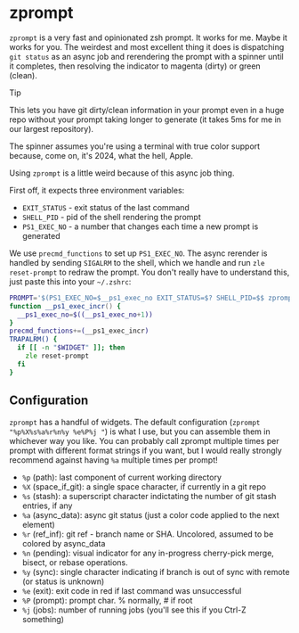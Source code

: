 # zprompt

`zprompt` is a very fast and opinionated zsh prompt. It works for me. Maybe it
works for you. The weirdest and most excellent thing it does is dispatching `git
status` as an async job and rerendering the prompt with a spinner until it
completes, then resolving the indicator to magenta (dirty) or green (clean).

> [!TIP]
> This lets you have git dirty/clean information in your prompt even in a huge
> repo without your prompt taking longer to generate (it takes 5ms for me in our
> largest repository).

The spinner assumes you're using a terminal with true color support because, come
on, it's 2024, what the hell, Apple.

Using `zprompt` is a little weird because of this async job thing.

First off, it expects three environment variables:
* `EXIT_STATUS` - exit status of the last command
* `SHELL_PID` - pid of the shell rendering the prompt
* `PS1_EXEC_NO` - a number that changes each time a new prompt is generated

We use `precmd_functions` to set up `PS1_EXEC_NO`. The async rerender is handled
by sending `SIGALRM` to the shell, which we handle and run `zle reset-prompt` to
redraw the prompt. You don't really have to understand this, just paste this
into your `~/.zshrc`:

```zsh
PROMPT='$(PS1_EXEC_NO=$__ps1_exec_no EXIT_STATUS=$? SHELL_PID=$$ zprompt)'
function __ps1_exec_incr() {
  __ps1_exec_no=$((__ps1_exec_no+1))
}
precmd_functions+=(__ps1_exec_incr)
TRAPALRM() {
  if [[ -n "$WIDGET" ]]; then
    zle reset-prompt
  fi
}
```

## Configuration

`zprompt` has a handful of widgets. The default configuration (`zprompt
"%p%X%s%a%r%n%y %e%P%j "`) is what I use, but you can assemble them in whichever
way you like. You can probably call zprompt multiple times per prompt with
different format strings if you want, but I would really strongly recommend
against having `%a` multiple times per prompt!

* `%p` (path): last component of current working directory
* `%X` (space_if_git): a single space character, if currently in a git repo
* `%s` (stash): a superscript character indictating the number of git stash
  entries, if any
* `%a` (async_data): async git status (just a color code applied to the next
  element)
* `%r` (ref_inf): git ref - branch name or SHA. Uncolored, assumed to be colored
  by async_data
* `%n` (pending): visual indicator for any in-progress cherry-pick merge,
  bisect, or rebase operations.
* `%y` (sync): single character indicating if branch is out of sync with remote
  (or status is unknown)
* `%e` (exit): exit code in red if last command was unsuccessful
* `%P` (prompt): prompt char. % normally, # if root
* `%j` (jobs): number of running jobs (you'll see this if you Ctrl-Z something)

